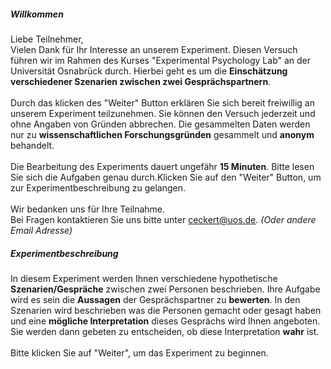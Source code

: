 ##### Willkommen
Liebe Teilnehmer,
<br>
Vielen Dank für Ihr Interesse an unserem Experiment. Diesen Versuch führen wir im Rahmen des Kurses "Experimental Psychology Lab" an der Universität Osnabrück durch. Hierbei geht es um die **Einschätzung verschiedener Szenarien zwischen zwei Gesprächspartnern**.
<br>
<br>
Durch das klicken des "Weiter" Button erklären Sie sich bereit freiwillig an unserem Experiment teilzunehmen. Sie können den Versuch jederzeit und ohne Angaben von Gründen abbrechen.
Die gesammelten Daten werden nur zu **wissenschaftlichen Forschungsgründen** gesammelt und **anonym** behandelt.
<br>
<br>
Die Bearbeitung des Experiments dauert ungefähr **15 Minuten**. Bitte lesen Sie sich die Aufgaben genau durch.Klicken Sie auf den "Weiter" Button, um zur Experimentbeschreibung zu gelangen.
<br>
<br>
Wir bedanken uns für Ihre Teilnahme.
<br>
Bei Fragen kontaktieren Sie uns bitte unter ceckert@uos.de. *(Oder andere Email Adresse)*

##### Experimentbeschreibung
In diesem Experiment werden Ihnen verschiedene hypothetische **Szenarien/Gespräche** zwischen zwei Personen beschrieben. Ihre Aufgabe wird es sein die **Aussagen** der Gesprächspartner zu **bewerten**. In den Szenarien wird beschrieben was die Personen gemacht oder gesagt haben und eine **mögliche Interpretation** dieses Gesprächs wird Ihnen angeboten. Sie werden dann gebeten zu entscheiden, ob diese Interpretation **wahr** ist.
<br>
<br>
Bitte klicken Sie auf "Weiter", um das Experiment zu beginnen. 
